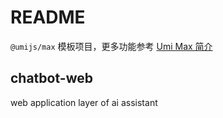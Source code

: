 # README

`@umijs/max` 模板项目，更多功能参考 [Umi Max 简介](https://umijs.org/docs/max/introduce)

## chatbot-web

web application layer of ai assistant
